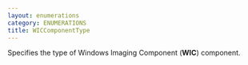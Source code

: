 ```yaml
---
layout: enumerations
category: ENUMERATIONS
title: WICComponentType
---
```


Specifies the type of Windows Imaging Component (**WIC**) component.
